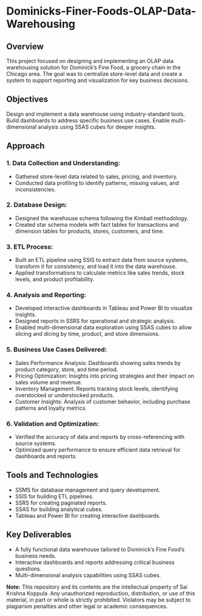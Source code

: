 # Dominicks-Finer-Foods-OLAP-Data-Warehousing

## Overview
This project focused on designing and implementing an OLAP data warehousing solution for Dominick’s Fine Food, a grocery chain in the Chicago area. The goal was to centralize store-level data and create a system to support reporting and visualization for key business decisions.

## Objectives
Design and implement a data warehouse using industry-standard tools.
Build dashboards to address specific business use cases.
Enable multi-dimensional analysis using SSAS cubes for deeper insights.

## Approach
### 1. Data Collection and Understanding:
- Gathered store-level data related to sales, pricing, and inventory.
- Conducted data profiling to identify patterns, missing values, and inconsistencies.
### 2. Database Design:
- Designed the warehouse schema following the Kimball methodology.
- Created star schema models with fact tables for transactions and dimension tables for products, stores, customers, and time.
### 3. ETL Process:
- Built an ETL pipeline using SSIS to extract data from source systems, transform it for consistency, and load it into the data warehouse.
- Applied transformations to calculate metrics like sales trends, stock levels, and product profitability.
### 4. Analysis and Reporting:
- Developed interactive dashboards in Tableau and Power BI to visualize insights.
- Designed reports in SSRS for operational and strategic analysis.
- Enabled multi-dimensional data exploration using SSAS cubes to allow slicing and dicing by time, product, and store dimensions.
### 5. Business Use Cases Delivered:
- Sales Performance Analysis: Dashboards showing sales trends by product category, store, and time period.
- Pricing Optimization: Insights into pricing strategies and their impact on sales volume and revenue.
- Inventory Management: Reports tracking stock levels, identifying overstocked or understocked products.
- Customer Insights: Analysis of customer behavior, including purchase patterns and loyalty metrics.
### 6. Validation and Optimization:
- Verified the accuracy of data and reports by cross-referencing with source systems.
- Optimized query performance to ensure efficient data retrieval for dashboards and reports.

## Tools and Technologies
- SSMS for database management and query development.
- SSIS for building ETL pipelines.
- SSRS for creating paginated reports.
- SSAS for building analytical cubes.
- Tableau and Power BI for creating interactive dashboards.

## Key Deliverables
- A fully functional data warehouse tailored to Dominick’s Fine Food’s business needs.
- Interactive dashboards and reports addressing critical business questions.
- Multi-dimensional analysis capabilities using SSAS cubes.


**Note:** This repository and its contents are the intellectual property of Sai Krishna Koppula. Any unauthorized
reproduction, distribution, or use of this material, in part or whole is strictly prohibited. Violators
may be subject to plagiarism penalties and other legal or academic consequences.